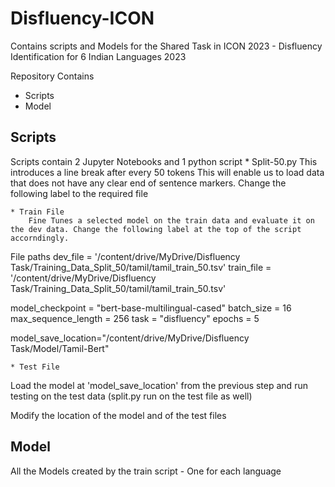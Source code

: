 # Disfluency-ICON

Contains scripts and Models for the Shared Task in ICON 2023 - Disfluency Identification for 6 Indian Languages 2023


Repository Contains 

* Scripts
* Model


## Scripts
Scripts contain 2 Jupyter Notebooks and 1 python script
	* Split-50.py 
		This introduces a line break after every 50 tokens
This will enable us to load data that does not have any clear end of sentence markers.
	Change the following label to the required file

	* Train File
		Fine Tunes a selected model on the train data and evaluate it on the dev data. Change the following label at the top of the script accorndingly.
		
File paths
dev_file = '/content/drive/MyDrive/Disfluency Task/Training_Data_Split_50/tamil/tamil_train_50.tsv'
train_file = '/content/drive/MyDrive/Disfluency Task/Training_Data_Split_50/tamil/tamil_train_50.tsv'


model_checkpoint = "bert-base-multilingual-cased"
batch_size = 16
max_sequence_length = 256
task = "disfluency"
epochs = 5

model_save_location="/content/drive/MyDrive/Disfluency Task/Model/Tamil-Bert"

	* Test File

Load the model at 'model_save_location' from the previous step and run testing on the test data (split.py run on the test file as well)
	
Modify the location of the model and of the test files 

## Model
All the Models created by the train script - One for each language

